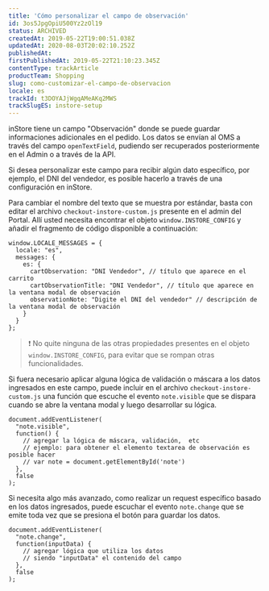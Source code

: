 ```yaml
---
title: 'Cómo personalizar el campo de observación'
id: 3os5JpgOpiU500Yz2zOl19
status: ARCHIVED
createdAt: 2019-05-22T19:00:51.038Z
updatedAt: 2020-08-03T20:02:10.252Z
publishedAt: 
firstPublishedAt: 2019-05-22T21:10:23.345Z
contentType: trackArticle
productTeam: Shopping
slug: como-customizar-el-campo-de-observacion
locale: es
trackId: t3DOYAJjWgqAMeAKq2MWS
trackSlugES: instore-setup
---
```


inStore tiene un campo "Observación" donde se puede guardar informaciones  adicionales en el pedido. Los datos se envían al OMS a través del campo `openTextField`, pudiendo ser recuperados posteriormente en el Admin o a través de la API.

Si desea personalizar este campo para recibir algún dato específico, por ejemplo, el DNI del vendedor, es posible hacerlo a través de una configuración en inStore.

Para cambiar el nombre del texto que se muestra por estándar, basta con editar el archivo `checkout-instore-custom.js` presente en el admin del Portal. Allí usted necesita encontrar el objeto `window.INSTORE_CONFIG` y añadir el fragmento de código disponible a continuación:

```
window.LOCALE_MESSAGES = {
  locale: "es",
  messages: {
    es: {
      cartObservation: "DNI Vendedor", // título que aparece en el carrito
      cartObservationTitle: "DNI Vendedor", // título que aparece en la ventana modal de observación 
      observationNote: "Digite el DNI del vendedor" // descripción de la ventana modal de observación 
    }
  }
};
```
>❗ No quite ninguna de las otras propiedades presentes en el objeto
> `window.INSTORE_CONFIG`, para evitar que se rompan otras funcionalidades.

Si fuera necesario aplicar alguna lógica de validación o máscara a los datos ingresados en este campo, puede incluir en el archivo `checkout-instore-custom.js` una función que escuche el evento `note.visible` que se dispara cuando se abre la ventana modal y luego desarrollar su lógica.

```
document.addEventListener(
  "note.visible",
  function() {
    // agregar la lógica de máscara, validación,  etc
    // ejemplo: para obtener el elemento textarea de observación es posible hacer
    // var note = document.getElementById('note')
  },
  false
);
```

Si necesita algo más avanzado, como realizar un request específico basado en los datos ingresados, puede escuchar el evento `note.change` que se emite toda vez que se presiona el botón para guardar los datos.

```
document.addEventListener(
  "note.change",
  function(inputData) {
    // agregar lógica que utiliza los datos
    // siendo "inputData" el contenido del campo 
  },
  false
);
```
